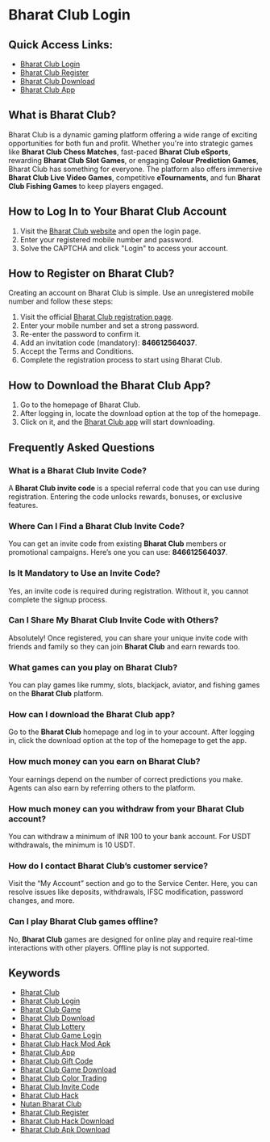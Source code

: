 # Bharat Club Login

## Quick Access Links:
- [Bharat Club Login](https://gamelogin.in/bharat-club/login)
- [Bharat Club Register](https://gamelogin.in/bharat-club/register)
- [Bharat Club Download](https://gamelogin.in/bharat-club/download)
- [Bharat Club App](https://gamelogin.in/bharat-club/app)

## What is Bharat Club?

Bharat Club is a dynamic gaming platform offering a wide range of exciting opportunities for both fun and profit. Whether you're into strategic games like **Bharat Club Chess Matches**, fast-paced **Bharat Club eSports**, rewarding **Bharat Club Slot Games**, or engaging **Colour Prediction Games**, Bharat Club has something for everyone. The platform also offers immersive **Bharat Club Live Video Games**, competitive **eTournaments**, and fun **Bharat Club Fishing Games** to keep players engaged.

## How to Log In to Your Bharat Club Account

1. Visit the [Bharat Club website](https://gamelogin.in/bharat-club/login) and open the login page.
2. Enter your registered mobile number and password.
3. Solve the CAPTCHA and click "Login" to access your account.

## How to Register on Bharat Club?

Creating an account on Bharat Club is simple. Use an unregistered mobile number and follow these steps:

1. Visit the official [Bharat Club registration page](https://gamelogin.in/bharat-club/register).
2. Enter your mobile number and set a strong password.
3. Re-enter the password to confirm it.
4. Add an invitation code (mandatory): **846612564037**.
5. Accept the Terms and Conditions.
6. Complete the registration process to start using Bharat Club.

## How to Download the Bharat Club App?

1. Go to the homepage of Bharat Club.
2. After logging in, locate the download option at the top of the homepage.
3. Click on it, and the [Bharat Club app](https://gamelogin.in/bharat-club/app) will start downloading.

## Frequently Asked Questions

### What is a Bharat Club Invite Code?

A **Bharat Club invite code** is a special referral code that you can use during registration. Entering the code unlocks rewards, bonuses, or exclusive features.

### Where Can I Find a Bharat Club Invite Code?

You can get an invite code from existing **Bharat Club** members or promotional campaigns. Here’s one you can use: **846612564037**.

### Is It Mandatory to Use an Invite Code?

Yes, an invite code is required during registration. Without it, you cannot complete the signup process.

### Can I Share My Bharat Club Invite Code with Others?

Absolutely! Once registered, you can share your unique invite code with friends and family so they can join **Bharat Club** and earn rewards too.

### What games can you play on Bharat Club?

You can play games like rummy, slots, blackjack, aviator, and fishing games on the **Bharat Club** platform.

### How can I download the Bharat Club app?

Go to the **Bharat Club** homepage and log in to your account. After logging in, click the download option at the top of the homepage to get the app.

### How much money can you earn on Bharat Club?

Your earnings depend on the number of correct predictions you make. Agents can also earn by referring others to the platform.

### How much money can you withdraw from your Bharat Club account?

You can withdraw a minimum of INR 100 to your bank account. For USDT withdrawals, the minimum is 10 USDT.

### How do I contact Bharat Club’s customer service?

Visit the “My Account” section and go to the Service Center. Here, you can resolve issues like deposits, withdrawals, IFSC modification, password changes, and more.

### Can I play Bharat Club games offline?

No, **Bharat Club** games are designed for online play and require real-time interactions with other players. Offline play is not supported.

## Keywords

- [Bharat Club](https://gamelogin.in/bharat-club/)
- [Bharat Club Login](https://gamelogin.in/bharat-club/login)
- [Bharat Club Game](https://gamelogin.in/bharat-club/game)
- [Bharat Club Download](https://gamelogin.in/bharat-club/download)
- [Bharat Club Lottery](https://gamelogin.in/bharat-club/lottery)
- [Bharat Club Game Login](https://gamelogin.in/bharat-club/game-login)
- [Bharat Club Hack Mod Apk](https://gamelogin.in/bharat-club/hack-mod-apk)
- [Bharat Club App](https://gamelogin.in/bharat-club/app)
- [Bharat Club Gift Code](https://gamelogin.in/bharat-club/gift-code)
- [Bharat Club Game Download](https://gamelogin.in/bharat-club/game-download)
- [Bharat Club Color Trading](https://gamelogin.in/bharat-club/color-trading)
- [Bharat Club Invite Code](https://gamelogin.in/bharat-club/invite-code)
- [Bharat Club Hack](https://gamelogin.in/bharat-club/hack)
- [Nutan Bharat Club](https://gamelogin.in/bharat-club/nutan)
- [Bharat Club Register](https://gamelogin.in/bharat-club/register)
- [Bharat Club Hack Download](https://gamelogin.in/bharat-club/hack-download)
- [Bharat Club Apk Download](https://gamelogin.in/bharat-club/apk-download)
